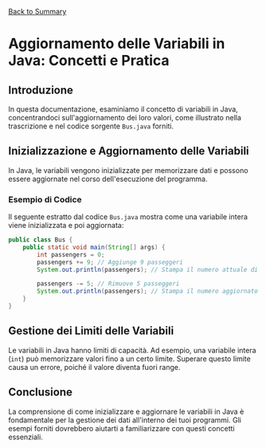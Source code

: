 
[Back to Summary](../Summary.md)

# Aggiornamento delle Variabili in Java: Concetti e Pratica

## Introduzione
In questa documentazione, esaminiamo il concetto di variabili in Java, concentrandoci sull'aggiornamento dei loro valori, come illustrato nella trascrizione e nel codice sorgente `Bus.java` forniti.

## Inizializzazione e Aggiornamento delle Variabili
In Java, le variabili vengono inizializzate per memorizzare dati e possono essere aggiornate nel corso dell'esecuzione del programma.

### Esempio di Codice
Il seguente estratto dal codice `Bus.java` mostra come una variabile intera viene inizializzata e poi aggiornata:

```java
public class Bus {
    public static void main(String[] args) {
        int passengers = 0;
        passengers += 9; // Aggiunge 9 passeggeri
        System.out.println(passengers); // Stampa il numero attuale di passeggeri

        passengers -= 5; // Rimuove 5 passeggeri
        System.out.println(passengers); // Stampa il numero aggiornato di passeggeri
    }
}
```

## Gestione dei Limiti delle Variabili
Le variabili in Java hanno limiti di capacità. Ad esempio, una variabile intera (`int`) può memorizzare valori fino a un certo limite. Superare questo limite causa un errore, poiché il valore diventa fuori range.

## Conclusione
La comprensione di come inizializzare e aggiornare le variabili in Java è fondamentale per la gestione dei dati all'interno dei tuoi programmi. Gli esempi forniti dovrebbero aiutarti a familiarizzare con questi concetti essenziali.

